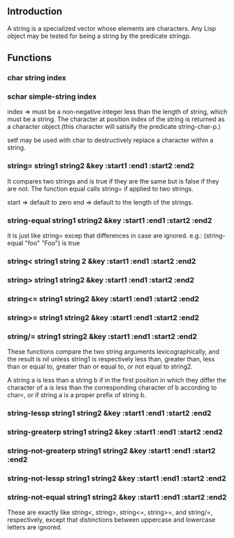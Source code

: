 

## Introduction

A string is a specialized vector whose elements are characters.
Any Lisp object may be tested for being a string by the predicate stringp.


## Functions

### char string index
### schar simple-string index

index => must be a non-negative integer less than the length of string, which must
be a string. The character at position index of the string is returned as a character
object.(this character will satisify the predicate string-char-p.)

setf may be used with char to destructively replace a character within a string.


### string= string1 string2 &key :start1 :end1 :start2 :end2

It compares two strings and is true if they are the same but is false if they are not.
The function equal calls string= if applied to two strings.

start => default to zero
end => default to the length of the strings.

### string-equal string1 string2 &key :start1 :end1 :start2 :end2

it is just like string= excep that differences in case are ignored. e.g.:
(string-equal "foo" "Foo") is true

### string< string1 string 2 &key :start1 :end1 :start2 :end2
### string> string1 string2 &key :start1 :end1 :start2 :end2 
### string<= string1 string2 &key :start1 :end1 :start2 :end2 
### string>= string1 string2 &key :start1 :end1 :start2 :end2 
### string/= string1 string2 &key :start1 :end1 :start2 :end2

These functions compare the two string arguments lexicographically, and the result is nil unless string1 is respectively less than, greater than, less than or equal to, greater than or equal to, or not equal to string2. 

A string a is less than a string b if in the first position in which they differ the
character of a is less than the corresponding character of b according to char<, or
if string a is a proper prefix of string b.

### string-lessp string1 string2 &key :start1 :end1 :start2 :end2
### string-greaterp string1 string2 &key :start1 :end1 :start2 :end2 
### string-not-greaterp string1 string2 &key :start1 :end1 :start2 :end2 
### string-not-lessp string1 string2 &key :start1 :end1 :start2 :end2 
### string-not-equal string1 string2 &key :start1 :end1 :start2 :end2

These are exactly like string<, string>, string<=, string>=, and string/=, respectively, except that distinctions between uppercase and lowercase letters are ignored.



